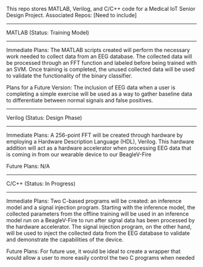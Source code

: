 This repo stores MATLAB, Verilog, and C/C++ code for a Medical IoT Senior Design Project.
Associated Repos: [Need to include]
______________________________
MATLAB (Status: Training Model)
______________________________
Immediate Plans:
The MATLAB scripts created will perform the necessary work needed to collect data from an EEG database. 
The collected data will be processed through an FFT function and labeled before being trained with an SVM.
Once training is completed, the unused collected data will be used to validate the functionality of the binary
classifier.

Plans for a Future Version:
The inclusion of EEG data when a user is completing a simple exercise will be used 
as a way to gather baseline data to differentiate between normal signals and false positives.

______________________________
Verilog (Status: Design Phase)
______________________________
Immediate Plans:
A 256-point FFT will be created through hardware by employing a Hardware Description Language (HDL),
Verilog. This hardware addition will act as a hardware accelerator when processing EEG data that 
is coming in from our wearable device to our BeagleV-Fire

Future Plans:
N/A

______________________________
C/C++ (Status: In Progress)
______________________________
Immediate Plans:
Two C-based programs will be created: an inference model and a signal injection program.
Starting with the inference model, the collected parameters from the offline training will be used in an
inference model run on a BeagleV-Fire to run after signal data has been processed by the hardware accelerator.
The signal injection program, on the other hand, will be used to inject the collected data from the EEG database to validate
and demonstrate the capabilities of the device.

Future Plans:
For future use, it would be ideal to create a wrapper that would allow a user to more easily control the two C programs when needed

